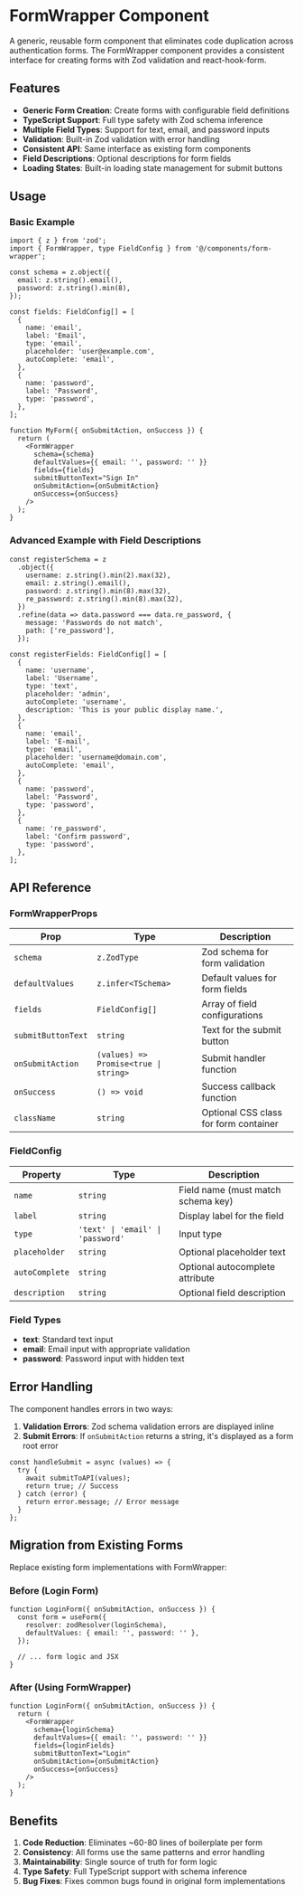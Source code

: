 # FormWrapper Component

A generic, reusable form component that eliminates code duplication across authentication forms. The FormWrapper component provides a consistent interface for creating forms with Zod validation and react-hook-form.

## Features

- **Generic Form Creation**: Create forms with configurable field definitions
- **TypeScript Support**: Full type safety with Zod schema inference
- **Multiple Field Types**: Support for text, email, and password inputs
- **Validation**: Built-in Zod validation with error handling
- **Consistent API**: Same interface as existing form components
- **Field Descriptions**: Optional descriptions for form fields
- **Loading States**: Built-in loading state management for submit buttons

## Usage

### Basic Example

```tsx
import { z } from 'zod';
import { FormWrapper, type FieldConfig } from '@/components/form-wrapper';

const schema = z.object({
  email: z.string().email(),
  password: z.string().min(8),
});

const fields: FieldConfig[] = [
  {
    name: 'email',
    label: 'Email',
    type: 'email',
    placeholder: 'user@example.com',
    autoComplete: 'email',
  },
  {
    name: 'password',
    label: 'Password',
    type: 'password',
  },
];

function MyForm({ onSubmitAction, onSuccess }) {
  return (
    <FormWrapper
      schema={schema}
      defaultValues={{ email: '', password: '' }}
      fields={fields}
      submitButtonText="Sign In"
      onSubmitAction={onSubmitAction}
      onSuccess={onSuccess}
    />
  );
}
```

### Advanced Example with Field Descriptions

```tsx
const registerSchema = z
  .object({
    username: z.string().min(2).max(32),
    email: z.string().email(),
    password: z.string().min(8).max(32),
    re_password: z.string().min(8).max(32),
  })
  .refine(data => data.password === data.re_password, {
    message: 'Passwords do not match',
    path: ['re_password'],
  });

const registerFields: FieldConfig[] = [
  {
    name: 'username',
    label: 'Username',
    type: 'text',
    placeholder: 'admin',
    autoComplete: 'username',
    description: 'This is your public display name.',
  },
  {
    name: 'email',
    label: 'E-mail',
    type: 'email',
    placeholder: 'username@domain.com',
    autoComplete: 'email',
  },
  {
    name: 'password',
    label: 'Password',
    type: 'password',
  },
  {
    name: 're_password',
    label: 'Confirm password',
    type: 'password',
  },
];
```

## API Reference

### FormWrapperProps

| Prop | Type | Description |
|------|------|-------------|
| `schema` | `z.ZodType` | Zod schema for form validation |
| `defaultValues` | `z.infer<TSchema>` | Default values for form fields |
| `fields` | `FieldConfig[]` | Array of field configurations |
| `submitButtonText` | `string` | Text for the submit button |
| `onSubmitAction` | `(values) => Promise<true \| string>` | Submit handler function |
| `onSuccess` | `() => void` | Success callback function |
| `className` | `string` | Optional CSS class for form container |

### FieldConfig

| Property | Type | Description |
|----------|------|-------------|
| `name` | `string` | Field name (must match schema key) |
| `label` | `string` | Display label for the field |
| `type` | `'text' \| 'email' \| 'password'` | Input type |
| `placeholder` | `string` | Optional placeholder text |
| `autoComplete` | `string` | Optional autocomplete attribute |
| `description` | `string` | Optional field description |

### Field Types

- **text**: Standard text input
- **email**: Email input with appropriate validation
- **password**: Password input with hidden text

## Error Handling

The component handles errors in two ways:

1. **Validation Errors**: Zod schema validation errors are displayed inline
2. **Submit Errors**: If `onSubmitAction` returns a string, it's displayed as a form root error

```tsx
const handleSubmit = async (values) => {
  try {
    await submitToAPI(values);
    return true; // Success
  } catch (error) {
    return error.message; // Error message
  }
};
```

## Migration from Existing Forms

Replace existing form implementations with FormWrapper:

### Before (Login Form)
```tsx
function LoginForm({ onSubmitAction, onSuccess }) {
  const form = useForm({
    resolver: zodResolver(loginSchema),
    defaultValues: { email: '', password: '' },
  });

  // ... form logic and JSX
}
```

### After (Using FormWrapper)
```tsx
function LoginForm({ onSubmitAction, onSuccess }) {
  return (
    <FormWrapper
      schema={loginSchema}
      defaultValues={{ email: '', password: '' }}
      fields={loginFields}
      submitButtonText="Login"
      onSubmitAction={onSubmitAction}
      onSuccess={onSuccess}
    />
  );
}
```

## Benefits

1. **Code Reduction**: Eliminates ~60-80 lines of boilerplate per form
2. **Consistency**: All forms use the same patterns and error handling
3. **Maintainability**: Single source of truth for form logic
4. **Type Safety**: Full TypeScript support with schema inference
5. **Bug Fixes**: Fixes common bugs found in original form implementations